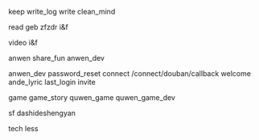 keep
write_log
write
clean_mind

read
geb
zfzdr
i&f

video
i&f

anwen
share_fun
anwen_dev

anwen_dev
password_reset
connect
    /connect/douban/callback
welcome
ande_lyric
last_login
invite

game
game_story
quwen_game
quwen_game_dev

sf
dashideshengyan

tech
less

